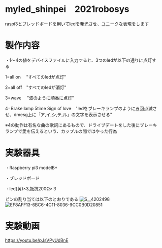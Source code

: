 # myled_shinpei　2021robosys
raspi3とブレッドボードを用いてledを発光させ、ユニークな表現をします

# 製作内容
・1～4の値をデバイスファイルに入力すると、3つのledが以下の通りに点灯する

1=all on 　"すべてのledが点灯"

2=all off　"すべてのledが消灯"

3=wave   　"波のように順番に点灯"

4=Brake lamp 5time Sign of love　"ledをブレーキランプのように五回点滅させ、dmesg上に「ア,イ,シ,テ,ル」の文字を表示させる"

※4の動作は有名な曲の歌詞にあるもので、ドライブデートをした後にブレーキランプで愛を伝えるという、カップルの間ではやった行為

# 実験器具
・Raspberry pi3 modelB+

・ブレッドボード

・led(黄)×3,抵抗200Ω×３

ピンの割り当ては以下のとおりである
![S__4202498](https://user-images.githubusercontent.com/97512094/148928081-f8ed5f7a-3182-412f-9068-c2737d1d4c4d.jpg)
![EF8AFF13-6BC6-4C11-8036-9CC0B0D20851](https://user-images.githubusercontent.com/97512094/148929031-1c8dc758-c728-4a38-815a-cc81d3c17702.jpg)

# 実験動画
https://youtu.be/pJsVPyUdBnE

